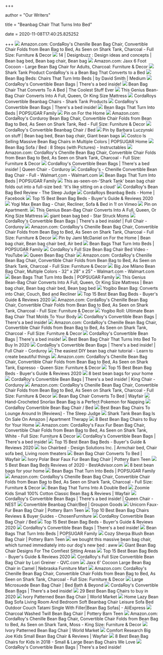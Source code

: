 +++
        
author = "Our Writers"
        
title = "Beanbag Chair That Turns Into Bed"
        
date = 2020-11-08T17:40:25.825252
        
+++
[ ![](https://images-na.ssl-images-amazon.com/images/I/91iiCL4bcQL._AC_SL1500_.jpg)](https://images-na.ssl-images-amazon.com/images/I/91iiCL4bcQL._AC_SL1500_.jpg) Amazon.com: CordaRoy's Chenille Bean Bag Chair, Convertible Chair Folds  from Bean Bag to Bed, As Seen on Shark Tank, Charcoal - Full Size: Furniture  & Decor
[ ![](https://i.pinimg.com/originals/76/b1/2d/76b12d2787c3bcfe4cee3069b187bb36.jpg)](https://i.pinimg.com/originals/76/b1/2d/76b12d2787c3bcfe4cee3069b187bb36.jpg) 14 | Designbuzz : Design ideas and concepts | Bean bag bed, Bean bag chair, Bean  bag
[ ![](https://images-na.ssl-images-amazon.com/images/I/71k6aAbg0oL._AC_SL1000_.jpg)](https://images-na.ssl-images-amazon.com/images/I/71k6aAbg0oL._AC_SL1000_.jpg) Amazon.com: Jaxx 6 Foot Cocoon - Large Bean Bag Chair for Adults, Charcoal:  Furniture & Decor
[ ![](https://hips.hearstapps.com/hmg-prod.s3.amazonaws.com/images/screen-shot-2019-06-12-at-1-38-57-pm-1560361121.png)](https://hips.hearstapps.com/hmg-prod.s3.amazonaws.com/images/screen-shot-2019-06-12-at-1-38-57-pm-1560361121.png) Shark Tank Product CordaRoy's is a Bean Bag That Converts to a Bed
[ ![](https://miro.medium.com/max/816/1*YcADDWENvm0IJ3DZulpuBg.png)](https://miro.medium.com/max/816/1*YcADDWENvm0IJ3DZulpuBg.png) Bean Bag Beds: Chairs That Turn Into Beds | by David Smith | Medium
[ ![](https://cdn.shopify.com/s/files/1/1707/3085/files/pillowpod_collection2_73067693-bfc1-47b0-88ee-37c5aa8a846d_500x.jpg?v=1541021261)](https://cdn.shopify.com/s/files/1/1707/3085/files/pillowpod_collection2_73067693-bfc1-47b0-88ee-37c5aa8a846d_500x.jpg?v=1541021261) CordaRoy's Convertible Bean Bags | There's a bed inside!
[ ![](https://thecooleststuffever.com/sites/default/files/styles/product_main/public/bean_bag_chair_converts_bed2_0.jpg?itok=KowPWD39)](https://thecooleststuffever.com/sites/default/files/styles/product_main/public/bean_bag_chair_converts_bed2_0.jpg?itok=KowPWD39) Bean Bag Chair That Converts To A Bed | The Coolest Stuff Ever
[ ![](https://odditymall.com/includes/content/upload/convertible-bean-bag-bed-76.jpg)](https://odditymall.com/includes/content/upload/convertible-bean-bag-bed-76.jpg) This Genius Bean-Bag Chair Converts Into A Full, Queen, Or King Size  Mattress
[ ![](https://allsharktankproducts.com/wp-content/uploads/2015/02/cordaroys-shark-tank-bean-bag-jump.jpeg)](https://allsharktankproducts.com/wp-content/uploads/2015/02/cordaroys-shark-tank-bean-bag-jump.jpeg) CordaRoys Convertible Beanbag Chairs - Shark Tank Products
[ ![](https://cdn.shopify.com/s/files/1/1707/3085/files/size-compare-6_500x.jpg?v=1532114788)](https://cdn.shopify.com/s/files/1/1707/3085/files/size-compare-6_500x.jpg?v=1532114788) CordaRoy's Convertible Bean Bags | There's a bed inside!
[ ![](https://media1.popsugar-assets.com/files/thumbor/aSTyDHemxlJSRn-T75yv5_Wjk7w/fit-in/1024x1024/filters:format_auto-!!-:strip_icc-!!-/2018/09/21/794/n/24155406/d45c1715411b38be_53061175_Alt03/i/Voila-Magic.jpeg)](https://media1.popsugar-assets.com/files/thumbor/aSTyDHemxlJSRn-T75yv5_Wjk7w/fit-in/1024x1024/filters:format_auto-!!-:strip_icc-!!-/2018/09/21/794/n/24155406/d45c1715411b38be_53061175_Alt03/i/Voila-Magic.jpeg) Bean Bags That Turn Into Beds | POPSUGAR Family
[ ![](https://i.pinimg.com/originals/60/40/a4/6040a4e2c4818e5f8b5242049611a4d1.jpg)](https://i.pinimg.com/originals/60/40/a4/6040a4e2c4818e5f8b5242049611a4d1.jpg) Pin on For the Home
[ ![](https://images-na.ssl-images-amazon.com/images/I/51I00jgsKJL._AC_.jpg)](https://images-na.ssl-images-amazon.com/images/I/51I00jgsKJL._AC_.jpg) Amazon.com: CordaRoy's Corduroy Bean Bag Chair, Convertible Chair Folds  from Bean Bag to Bed, As Seen on Shark Tank, Red - Full Size: Furniture &  Decor
[ ![](https://res.cloudinary.com/mediocre/image/upload/v1498140965/tennppqihlccz9uz958a.png)](https://res.cloudinary.com/mediocre/image/upload/v1498140965/tennppqihlccz9uz958a.png) CordaRoy's Convertible Beanbag Chair / Bed
[ ![](https://i.pinimg.com/originals/0c/47/33/0c4733fb9e3b6b3006874a77f61e8df8.jpg)](https://i.pinimg.com/originals/0c/47/33/0c4733fb9e3b6b3006874a77f61e8df8.jpg) Pin by Barbara Luczynski on stuff | Bean bag bed, Bean bag chair, Giant  bean bags
[ ![](https://media1.popsugar-assets.com/files/thumbor/ASPQl3_iyuHiWm7h9F7yByupD8c/fit-in/2048xorig/filters:format_auto-!!-:strip_icc-!!-/2019/08/27/660/n/44701584/3ae5b8e65d6543579ad310.14173299_/i/bean-bag-chairs-from-costco.jpg)](https://media1.popsugar-assets.com/files/thumbor/ASPQl3_iyuHiWm7h9F7yByupD8c/fit-in/2048xorig/filters:format_auto-!!-:strip_icc-!!-/2019/08/27/660/n/44701584/3ae5b8e65d6543579ad310.14173299_/i/bean-bag-chairs-from-costco.jpg) Costco Is Selling Massive Bean Bag Chairs in Multiple Colors | POPSUGAR Home
[ ![](https://content.instructables.com/ORIG/F8D/1GTO/F3C4XL83/F8D1GTOF3C4XL83.jpg?auto=webp)](https://content.instructables.com/ORIG/F8D/1GTO/F3C4XL83/F8D1GTOF3C4XL83.jpg?auto=webp) Bean Bag Sofa / Bed : 8 Steps (with Pictures) - Instructables
[ ![](https://m.media-amazon.com/images/I/51O+WuKGZ5L._AC_UL400_.jpg)](https://m.media-amazon.com/images/I/51O+WuKGZ5L._AC_UL400_.jpg) Amazon.com: CordaRoy's Chenille Bean Bag Chair, Convertible Chair Folds  from Bean Bag to Bed, As Seen on Shark Tank, Charcoal - Full Size: Furniture  & Decor
[ ![](https://cdn.shopify.com/s/files/1/1707/3085/products/convertible-bean-bag-queen-convertible-bean-bag-corduroy-1.jpg?v=1536608923)](https://cdn.shopify.com/s/files/1/1707/3085/products/convertible-bean-bag-queen-convertible-bean-bag-corduroy-1.jpg?v=1536608923) CordaRoy's Convertible Bean Bags | There's a bed inside! | Queen Chair -  Corduroy
[ ![](https://i5.walmartimages.com/asr/aa483930-070a-4169-b9f5-05bf7dface18_1.8c470e28fd2bede12e3494f39f6534b2.jpeg)](https://i5.walmartimages.com/asr/aa483930-070a-4169-b9f5-05bf7dface18_1.8c470e28fd2bede12e3494f39f6534b2.jpeg) CordaRoy's - Chenille Convertible Bean Bag Chair - Full - Walmart.com -  Walmart.com
[ ![](https://media1.popsugar-assets.com/files/thumbor/Sxd7tJj81eB0Y7iL2LBm4EqxIEE/fit-in/2048xorig/filters:format_auto-!!-:strip_icc-!!-/2018/09/21/794/n/24155406/27507478d4f314c5_53061175_Alt06/i/Here-Look-Exactly-How-Convert.jpeg)](https://media1.popsugar-assets.com/files/thumbor/Sxd7tJj81eB0Y7iL2LBm4EqxIEE/fit-in/2048xorig/filters:format_auto-!!-:strip_icc-!!-/2018/09/21/794/n/24155406/27507478d4f314c5_53061175_Alt06/i/Here-Look-Exactly-How-Convert.jpeg) Bean Bags That Turn Into Beds | POPSUGAR Family
[ ![](https://s.yimg.com/uu/api/res/1.2/6FZ886euGIwpbTsQbQLAKQ--~B/aD01MDA7dz01MDA7c209MTthcHBpZD15dGFjaHlvbg--/https://o.aolcdn.com/images/dar/5845cadfecd996e0372f/03a27c72e38ef852b3aac7ca32e5185ee98a95a7/aHR0cHM6Ly9pdGstYXNzZXRzLm55YzMuZGlnaXRhbG9jZWFuc3BhY2VzLmNvbS8yMDIwLzA1L2NvcmRhcm95LWJlYW4tYmFnLWNoYWlyLmpwZw==)](https://s.yimg.com/uu/api/res/1.2/6FZ886euGIwpbTsQbQLAKQ--~B/aD01MDA7dz01MDA7c209MTthcHBpZD15dGFjaHlvbg--/https://o.aolcdn.com/images/dar/5845cadfecd996e0372f/03a27c72e38ef852b3aac7ca32e5185ee98a95a7/aHR0cHM6Ly9pdGstYXNzZXRzLm55YzMuZGlnaXRhbG9jZWFuc3BhY2VzLmNvbS8yMDIwLzA1L2NvcmRhcm95LWJlYW4tYmFnLWNoYWlyLmpwZw==) This as-seen-on-'Shark Tank' bean bag chair folds out into a full-size bed:  'It's like sitting on a cloud'
[ ![](https://www.thesleepjudge.com/wp-content/uploads/2018/02/Cordaroys-Bean-Bag-1.jpg)](https://www.thesleepjudge.com/wp-content/uploads/2018/02/Cordaroys-Bean-Bag-1.jpg) CordaRoy's Bean Bag Bed Review - The Sleep Judge
[ ![](https://lookaside.fbsbx.com/lookaside/crawler/media/?media_id=1144541735594753)](https://lookaside.fbsbx.com/lookaside/crawler/media/?media_id=1144541735594753) CordaRoys Beanbag Beds - Home | Facebook
[ ![](https://supercomfysleep.com/wp-content/uploads/2020/03/Top-15-Best-Bean-Bag-Beds-Buyers-Guide-Reviews-2020-3.jpg)](https://supercomfysleep.com/wp-content/uploads/2020/03/Top-15-Best-Bean-Bag-Beds-Buyers-Guide-Reviews-2020-3.jpg) Top 15 Best Bean Bag Beds - Buyer's Guide & Reviews 2020
[ ![](https://i.vimeocdn.com/video/474603904_1280x720.jpg)](https://i.vimeocdn.com/video/474603904_1280x720.jpg) Yogi Max Bean Bag - Chair, Recliner, Sofa & Bed in 1! on Vimeo
[ ![](https://i.pinimg.com/originals/d2/0b/bd/d20bbd527720d9babb6a031bf5b9e896.jpg)](https://i.pinimg.com/originals/d2/0b/bd/d20bbd527720d9babb6a031bf5b9e896.jpg) Pin on Apartmentt.
[ ![](https://odditymall.com/includes/content/convertible-bean-bag-chair-converts-from-a-chair-to-a-mattress-bed-og.jpg)](https://odditymall.com/includes/content/convertible-bean-bag-chair-converts-from-a-chair-to-a-mattress-bed-og.jpg) This Genius Bean-Bag Chair Converts Into A Full, Queen, Or King Size  Mattress
[ ![](http://starstruckmoms.com/wp-content/uploads/2017/06/This-Giant-Bean-Bag-Chair-Quickly-Converts-Into-A-Bed.png)](http://starstruckmoms.com/wp-content/uploads/2017/06/This-Giant-Bean-Bag-Chair-Quickly-Converts-Into-A-Bed.png) giant bean bag bed - Star Struck Moms
[ ![](https://cdn.shopify.com/s/files/1/1707/3085/products/convertible-bean-bag-full-convertible-bean-bag-corduroy-1.jpg?v=1538164469)](https://cdn.shopify.com/s/files/1/1707/3085/products/convertible-bean-bag-full-convertible-bean-bag-corduroy-1.jpg?v=1538164469) CordaRoy's Convertible Bean Bags | There's a bed inside! | Full Chair -  Corduroy
[ ![](https://m.media-amazon.com/images/I/716JGErOy8L._AC_SS350_.jpg)](https://m.media-amazon.com/images/I/716JGErOy8L._AC_SS350_.jpg) Amazon.com: CordaRoy's Chenille Bean Bag Chair, Convertible Chair Folds  from Bean Bag to Bed, As Seen on Shark Tank, Charcoal - Full Size: Furniture  & Decor
[ ![](https://i.pinimg.com/originals/1d/b6/fa/1db6fa12f30549a6df7f559f5e2f9185.jpg)](https://i.pinimg.com/originals/1d/b6/fa/1db6fa12f30549a6df7f559f5e2f9185.jpg) Pin by Jami McDaniel on For the Home | Bean bag chair, Bean bag chair bed,  Air bed
[ ![](https://media1.popsugar-assets.com/files/thumbor/iWCObkg9Wq7DWza0X8gnvB_RmPY/fit-in/1024x1024/filters:format_auto-!!-:strip_icc-!!-/2018/10/04/995/n/24155406/addurlNbfGmS/i/Nifty-Bean-Bags-Can-Transform-Beds-Mere-Minutes.jpg)](https://media1.popsugar-assets.com/files/thumbor/iWCObkg9Wq7DWza0X8gnvB_RmPY/fit-in/1024x1024/filters:format_auto-!!-:strip_icc-!!-/2018/10/04/995/n/24155406/addurlNbfGmS/i/Nifty-Bean-Bags-Can-Transform-Beds-Mere-Minutes.jpg) Bean Bags That Turn Into Beds | POPSUGAR Family
[ ![](https://i.ytimg.com/vi/1iyiqnaufMM/maxresdefault.jpg)](https://i.ytimg.com/vi/1iyiqnaufMM/maxresdefault.jpg) CordaRoy's Full Size Bean Bag Chair Bed Video - YouTube
[ ![](https://cdn2.hubspot.net/hub/30211/images/cord%2011.jpg)](https://cdn2.hubspot.net/hub/30211/images/cord%2011.jpg) Queen Bean Bag Chair
[ ![](https://m.media-amazon.com/images/I/41sLYu81QGL.jpg)](https://m.media-amazon.com/images/I/41sLYu81QGL.jpg) Amazon.com: CordaRoy's Chenille Bean Bag Chair, Convertible Chair Folds  from Bean Bag to Bed, As Seen on Shark Tank, Charcoal - Full Size: Furniture  & Decor
[ ![](https://i5.walmartimages.com/asr/7a112091-197a-48d9-9e58-6503ee0041c2_1.ee22dbd743135855c15fa10d50f5ec7a.jpeg)](https://i5.walmartimages.com/asr/7a112091-197a-48d9-9e58-6503ee0041c2_1.ee22dbd743135855c15fa10d50f5ec7a.jpeg) Big Joe Milano Bean Bag Chair, Multiple Colors - 32" x 28" x 25" -  Walmart.com - Walmart.com
[ ![](https://media1.popsugar-assets.com/files/thumbor/OT1TB9akhDl3MkrOUcQSwbXG4lw/fit-in/2048xorig/filters:format_auto-!!-:strip_icc-!!-/2018/09/24/983/n/24155406/c71018a75ba966fae51014.27970456_/i/Bean-Bags-Turn-Beds.jpg)](https://media1.popsugar-assets.com/files/thumbor/OT1TB9akhDl3MkrOUcQSwbXG4lw/fit-in/2048xorig/filters:format_auto-!!-:strip_icc-!!-/2018/09/24/983/n/24155406/c71018a75ba966fae51014.27970456_/i/Bean-Bags-Turn-Beds.jpg) Bean Bags That Turn Into Beds | POPSUGAR Family
[ ![](https://i.pinimg.com/originals/f1/f6/1d/f1f61dd957cc7354256e0f191b49f712.jpg)](https://i.pinimg.com/originals/f1/f6/1d/f1f61dd957cc7354256e0f191b49f712.jpg) This Genius Bean-Bag Chair Converts Into A Full, Queen, Or King Size  Mattress | Bean bag chair, Bean bag chair bed, Bean bag bed
[ ![](https://impressivethingspage.com/wp-content/uploads/2018/02/Yogibo-Bean-Bags.jpg)](https://impressivethingspage.com/wp-content/uploads/2018/02/Yogibo-Bean-Bags.jpg) Yogibo Bean Bag: Converts into Chair, Couch, Bed and Recliner
[ ![](https://supercomfysleep.com/wp-content/uploads/2020/03/Top-15-Best-Bean-Bag-Beds-Buyers-Guide-Reviews-2020-1.jpg)](https://supercomfysleep.com/wp-content/uploads/2020/03/Top-15-Best-Bean-Bag-Beds-Buyers-Guide-Reviews-2020-1.jpg) Top 15 Best Bean Bag Beds - Buyer's Guide & Reviews 2020
[ ![](https://m.media-amazon.com/images/I/91WH58JbP5L._AC_UL400_.jpg)](https://m.media-amazon.com/images/I/91WH58JbP5L._AC_UL400_.jpg) Amazon.com: CordaRoy's Chenille Bean Bag Chair, Convertible Chair Folds  from Bean Bag to Bed, As Seen on Shark Tank, Charcoal - Full Size: Furniture  & Decor
[ ![](https://odditymall.com/includes/content/yogibo-ultimate-bean-bag-chair-that-molds-to-your-body-0.jpg)](https://odditymall.com/includes/content/yogibo-ultimate-bean-bag-chair-that-molds-to-your-body-0.jpg) Yogibo Roll: Ultimate Bean Bag Chair That Molds To Your Body
[ ![](https://cdn.stamped.io/uploads/photos/thumb/108753_11049227732_fca6f655_a498_432b_8cc6_bde4dda20b9f.jpg)](https://cdn.stamped.io/uploads/photos/thumb/108753_11049227732_fca6f655_a498_432b_8cc6_bde4dda20b9f.jpg) CordaRoy's Convertible Bean Bags | There's a bed inside!
[ ![](https://m.media-amazon.com/images/I/813oDMbks3L._AC_UL400_.jpg)](https://m.media-amazon.com/images/I/813oDMbks3L._AC_UL400_.jpg) Amazon.com: CordaRoy's Chenille Bean Bag Chair, Convertible Chair Folds  from Bean Bag to Bed, As Seen on Shark Tank, Charcoal - Full Size: Furniture  & Decor
[ ![](https://cdn.stamped.io/uploads/photos/thumb/108753_2457848381500_88273713_5ac1_4dab_994f_8d99919be4fd.jpg)](https://cdn.stamped.io/uploads/photos/thumb/108753_2457848381500_88273713_5ac1_4dab_994f_8d99919be4fd.jpg) CordaRoy's Convertible Bean Bags | There's a bed inside!
[ ![](https://techshiner.com/wp-content/uploads/2020/02/CordaRoy-Bean-Bag-Chair-Turn-to-Bed.jpg)](https://techshiner.com/wp-content/uploads/2020/02/CordaRoy-Bean-Bag-Chair-Turn-to-Bed.jpg) Best Bean Bag Chair That Turns Into Bed To Buy In 2020
[ ![](https://cdn.shopify.com/s/files/1/1707/3085/products/convertible-bean-bag-full-convertible-bean-bag-corduroy-4.jpg?v=1538164469)](https://cdn.shopify.com/s/files/1/1707/3085/products/convertible-bean-bag-full-convertible-bean-bag-corduroy-4.jpg?v=1538164469) CordaRoy's Convertible Bean Bags | There's a bed inside! | Full Chair -  Corduroy
[ ![](https://hungaricanjourney.com/wp-content/uploads/2019/01/convertible-bean-bag-DIY.jpg)](https://hungaricanjourney.com/wp-content/uploads/2019/01/convertible-bean-bag-DIY.jpg) The easiest DIY bean bag chair tutorial - Learn to create beautiful things
[ ![](https://m.media-amazon.com/images/I/41YNJB9etFL._AC_UL400_.jpg)](https://m.media-amazon.com/images/I/41YNJB9etFL._AC_UL400_.jpg) Amazon.com: CordaRoy's Chenille Bean Bag Chair, Convertible Chair Folds  from Bean Bag to Bed, As Seen on Shark Tank, Espresso - Queen Size:  Furniture & Decor
[ ![](https://supercomfysleep.com/wp-content/uploads/2020/03/Top-15-Best-Bean-Bag-Beds-Buyers-Guide-Reviews-2020-4.jpg)](https://supercomfysleep.com/wp-content/uploads/2020/03/Top-15-Best-Bean-Bag-Beds-Buyers-Guide-Reviews-2020-4.jpg) Top 15 Best Bean Bag Beds - Buyer's Guide & Reviews 2020
[ ![](https://thelistwire.usatoday.com/wp-content/uploads/sites/99/2020/09/Cordaroys-Product-Image.png)](https://thelistwire.usatoday.com/wp-content/uploads/sites/99/2020/09/Cordaroys-Product-Image.png) 8 best bean bags for your home
[ ![](https://cdn.shopify.com/s/files/1/1707/3085/products/convertible-bean-bag-king-convertible-bean-bag-corduroy-7.jpg?v=1570133013)](https://cdn.shopify.com/s/files/1/1707/3085/products/convertible-bean-bag-king-convertible-bean-bag-corduroy-7.jpg?v=1570133013) CordaRoy's Convertible Bean Bags | There's a bed inside! | King Chair -  Corduroy
[ ![](https://m.media-amazon.com/images/I/81OLZmf0pOL._AC_UL400_.jpg)](https://m.media-amazon.com/images/I/81OLZmf0pOL._AC_UL400_.jpg) Amazon.com: CordaRoy's Chenille Bean Bag Chair, Convertible Chair Folds  from Bean Bag to Bed, As Seen on Shark Tank, Charcoal - Full Size: Furniture  & Decor
[ ![](https://secure.img1-fg.wfcdn.com/im/25807862/resize-h310-w310%5Ecompr-r85/3113/31139893/big-joe-medium-bean-bag-chair.jpg)](https://secure.img1-fg.wfcdn.com/im/25807862/resize-h310-w310%5Ecompr-r85/3113/31139893/big-joe-medium-bean-bag-chair.jpg) Bean Bag Chair Converts To Bed | Wayfair
[ ![](https://mymodernmet.com/wp/wp-content/uploads/2019/12/crocheted-snorlax-1.jpg)](https://mymodernmet.com/wp/wp-content/uploads/2019/12/crocheted-snorlax-1.jpg) Hand-Crocheted Snorlax Bean Bag is a Perfect Pokemon for Napping
[ ![](https://www.thegreenhead.com/imgs/cordaroy-convertible-bean-bag-chair-bed-12.jpg)](https://www.thegreenhead.com/imgs/cordaroy-convertible-bean-bag-chair-bed-12.jpg) CordaRoy Convertible Bean Bag Chair / Bed
[ ![](https://www.thesleepjudge.com/wp-content/uploads/2018/02/couple-in-the-bean-bag-chair.jpg)](https://www.thesleepjudge.com/wp-content/uploads/2018/02/couple-in-the-bean-bag-chair.jpg) Best Bean Bag Chairs To Lounge Around In [Reviews] - The Sleep Judge
[ ![](https://cdn.apartmenttherapy.info/image/upload/f_jpg,q_auto:eco,c_fill,g_auto,w_1500,ar_1:1/at%2Fcordaroyschair)](https://cdn.apartmenttherapy.info/image/upload/f_jpg,q_auto:eco,c_fill,g_auto,w_1500,ar_1:1/at%2Fcordaroyschair) Shark Tank Bean Bag Is On Sale On Amazon | Apartment Therapy
[ ![](https://hips.hearstapps.com/hmg-prod.s3.amazonaws.com/images/best-beanbag-chairs-1564173831.png)](https://hips.hearstapps.com/hmg-prod.s3.amazonaws.com/images/best-beanbag-chairs-1564173831.png) 8 Best Bean Bag Chairs to Buy for Your Home
[ ![](https://images-na.ssl-images-amazon.com/images/I/816bG0ZcwsL._AC_SL1500_.jpg)](https://images-na.ssl-images-amazon.com/images/I/816bG0ZcwsL._AC_SL1500_.jpg) Amazon.com: CordaRoy's Faux Fur Bean Bag Chair, Convertible Chair Folds  from Bean Bag to Bed, As Seen on Shark Tank, White - Full Size: Furniture &  Decor
[ ![](https://cdn.stamped.io/uploads/photos/thumb/108753_147275251732_557141f9_b375_4e06_a89b_00f5377fe0cc.jpeg)](https://cdn.stamped.io/uploads/photos/thumb/108753_147275251732_557141f9_b375_4e06_a89b_00f5377fe0cc.jpeg) CordaRoy's Convertible Bean Bags | There's a bed inside!
[ ![](https://supercomfysleep.com/wp-content/uploads/2020/03/Lumaland-6-Foot-Bean-Bag-Chair.jpg)](https://supercomfysleep.com/wp-content/uploads/2020/03/Lumaland-6-Foot-Bean-Bag-Chair.jpg) Top 15 Best Bean Bag Beds - Buyer's Guide & Reviews 2020
[ ![](https://i.pinimg.com/originals/12/7f/28/127f285f3102432fd0e9a20e929298ad.jpg)](https://i.pinimg.com/originals/12/7f/28/127f285f3102432fd0e9a20e929298ad.jpg) Iso Chairbed - Design Solutions Inc. | Armchair bed, Chair sofa bed, Living  room theaters
[ ![](https://secure.img1-fg.wfcdn.com/im/89396613/resize-h600-w600%5Ecompr-r85/1298/129826033/Big+Joe+Standard+Bean+Bag+Chair+%26+Lounger.jpg)](https://secure.img1-fg.wfcdn.com/im/89396613/resize-h600-w600%5Ecompr-r85/1298/129826033/Big+Joe+Standard+Bean+Bag+Chair+%26+Lounger.jpg) Bean Bag Chair Converts To Bed | Wayfair
[ ![](https://www.pbteen.com/ptimgs/rk/images/dp/wcm/202014/0269/ivory-polar-bear-faux-fur-bean-bag-chair-c.jpg)](https://www.pbteen.com/ptimgs/rk/images/dp/wcm/202014/0269/ivory-polar-bear-faux-fur-bean-bag-chair-c.jpg) Ivory Polar Bear Faux Fur Bean Bag Chair | Pottery Barn Teen
[ ![](https://cdn.bestadvisor.com/reviews/ca/5d/ca5d35dea6c768e5260a95eb71cca1c9.jpg)](https://cdn.bestadvisor.com/reviews/ca/5d/ca5d35dea6c768e5260a95eb71cca1c9.jpg) 5 Best Bean Bag Beds Reviews of 2020 - BestAdvisor.com
[ ![](https://thelistwire.usatoday.com/wp-content/uploads/sites/99/2020/09/Big-Joe-Product-Image.png)](https://thelistwire.usatoday.com/wp-content/uploads/sites/99/2020/09/Big-Joe-Product-Image.png) 8 best bean bags for your home
[ ![](https://media1.popsugar-assets.com/files/thumbor/29iRmPoNeoalEfKZppTXy8mfhvQ/fit-in/2048xorig/filters:format_auto-!!-:strip_icc-!!-/2018/09/24/944/n/24155406/3f88ed6425c50795_convertible-bean-bag-full-convertible-bean-bag-corduroy-6/i/Full.jpg)](https://media1.popsugar-assets.com/files/thumbor/29iRmPoNeoalEfKZppTXy8mfhvQ/fit-in/2048xorig/filters:format_auto-!!-:strip_icc-!!-/2018/09/24/944/n/24155406/3f88ed6425c50795_convertible-bean-bag-full-convertible-bean-bag-corduroy-6/i/Full.jpg) Bean Bags That Turn Into Beds | POPSUGAR Family
[ ![](https://m.media-amazon.com/images/I/81OT5o2LuaL._AC_UL400_.jpg)](https://m.media-amazon.com/images/I/81OT5o2LuaL._AC_UL400_.jpg) Amazon.com: CordaRoy's Chenille Bean Bag Chair, Convertible Chair Folds  from Bean Bag to Bed, As Seen on Shark Tank, Charcoal - Full Size: Furniture  & Decor
[ ![](http://www.bigbeanbags.co.uk/Bed-Bean-Bag.jpg)](http://www.bigbeanbags.co.uk/Bed-Bean-Bag.jpg) Bean Bag That Turns Into A Double Bed
[ ![](https://secure.img1-fg.wfcdn.com/im/13430368/compr-r85/4093/40931474/small-100-cotton-classic-bean-bag.jpg)](https://secure.img1-fg.wfcdn.com/im/13430368/compr-r85/4093/40931474/small-100-cotton-classic-bean-bag.jpg) Zoomie Kids Small 100% Cotton Classic Bean Bag & Reviews | Wayfair
[ ![](https://cdn.shopify.com/s/files/1/1707/3085/products/QC-NEST-BL__001.jpg?v=1602171988)](https://cdn.shopify.com/s/files/1/1707/3085/products/QC-NEST-BL__001.jpg?v=1602171988) CordaRoy's Convertible Bean Bags | There's a bed inside! | Queen Chair -  NEST
[ ![](https://img.grouponcdn.com/deal/4Wb3b14kUFRddze2qQRAe7YWke1s/4W-2048x1229/v1/sc600x600.jpg)](https://img.grouponcdn.com/deal/4Wb3b14kUFRddze2qQRAe7YWke1s/4W-2048x1229/v1/sc600x600.jpg) Convertible Beanbag Chair/Bed | Groupon Goods
[ ![](https://assets.ptimgs.com/ptimgs/ab/images/dp/wcm/202036/0025/unicorn-faux-fur-bean-bag-chair-c.jpg)](https://assets.ptimgs.com/ptimgs/ab/images/dp/wcm/202036/0025/unicorn-faux-fur-bean-bag-chair-c.jpg) Unicorn Faux-Fur Bean Bag Chair | Pottery Barn Teen
[ ![](https://chosenfurniture.com/wp-content/uploads/2020/02/bean-bag-chairs-teenagers.jpg)](https://chosenfurniture.com/wp-content/uploads/2020/02/bean-bag-chairs-teenagers.jpg) Top 10 Best Bean Bag Chairs Reviews & Buyer Guides - ChosenFurniture
[ ![](https://www.thegreenhead.com/imgs/cordaroy-convertible-bean-bag-chair-bed-9.jpg)](https://www.thegreenhead.com/imgs/cordaroy-convertible-bean-bag-chair-bed-9.jpg) CordaRoy Convertible Bean Bag Chair / Bed
[ ![](https://supercomfysleep.com/wp-content/uploads/2020/03/Cozy-Sack-6-Foot-Bean-Bag-Chair.jpg)](https://supercomfysleep.com/wp-content/uploads/2020/03/Cozy-Sack-6-Foot-Bean-Bag-Chair.jpg) Top 15 Best Bean Bag Beds - Buyer's Guide & Reviews 2020
[ ![](https://cdn.shopify.com/s/files/1/1707/3085/files/nest-nav-menu_500x.jpg?v=1581455125)](https://cdn.shopify.com/s/files/1/1707/3085/files/nest-nav-menu_500x.jpg?v=1581455125) CordaRoy's Convertible Bean Bags | There's a bed inside!
[ ![](https://media1.popsugar-assets.com/files/thumbor/JnlBsZ7qh03NShD-23UN0tiNLPQ/fit-in/2048xorig/filters:format_auto-!!-:strip_icc-!!-/2018/09/24/944/n/24155406/3b7ccf38902ed8c4_convertible-bean-bag-youth-convertible-bean-bag-micro-fur-6/i/Come-Various-Sizes-Ranging-From-Youth.jpg)](https://media1.popsugar-assets.com/files/thumbor/JnlBsZ7qh03NShD-23UN0tiNLPQ/fit-in/2048xorig/filters:format_auto-!!-:strip_icc-!!-/2018/09/24/944/n/24155406/3b7ccf38902ed8c4_convertible-bean-bag-youth-convertible-bean-bag-micro-fur-6/i/Come-Various-Sizes-Ranging-From-Youth.jpg) Bean Bags That Turn Into Beds | POPSUGAR Family
[ ![](https://assets.ptimgs.com/ptimgs/rk/images/dp/wcm/202040/0010/cozy-sherpa-blush-bean-bag-chair-c.jpg)](https://assets.ptimgs.com/ptimgs/rk/images/dp/wcm/202040/0010/cozy-sherpa-blush-bean-bag-chair-c.jpg) Cozy Sherpa Blush Bean Bag Chair | Pottery Barn Teen
[ ![](https://i.redd.it/z3jf8zisd5c11.jpg)](https://i.redd.it/z3jf8zisd5c11.jpg) we bought this massive bean bag chair, which turned immediately into our  dog's new bed : aww
[ ![](https://cdn.homedit.com/wp-content/uploads/2020/05/Sofa-Saxx-7.5%E2%80%99-Bean-Bag.jpg)](https://cdn.homedit.com/wp-content/uploads/2020/05/Sofa-Saxx-7.5%E2%80%99-Bean-Bag.jpg) Giant Bean Bag Chair Designs For The Comfiest Sitting Areas
[ ![](https://supercomfysleep.com/wp-content/uploads/2020/03/Sofa-Sack-Bean-Bag-Sofa.jpg)](https://supercomfysleep.com/wp-content/uploads/2020/03/Sofa-Sack-Bean-Bag-Sofa.jpg) Top 15 Best Bean Bag Beds - Buyer's Guide & Reviews 2020
[ ![](https://qvc.scene7.com/is/image/QVC/h/34/h212634.003)](https://qvc.scene7.com/is/image/QVC/h/34/h212634.003) CordaRoy's Full Size Convertible Bean Bag Chair by Lori Greiner - QVC.com
[ ![](https://www.nfm.com/productimages/30955215/1/L)](https://www.nfm.com/productimages/30955215/1/L) Jaxx 6' Cocoon Large Bean Bag Chair in Camel | Nebraska Furniture Mart
[ ![](https://m.media-amazon.com/images/S/aplus-media/vc/9fa2c1cd-fda5-41db-98fa-2573e98f58ca.__CR0,0,970,300_PT0_SX970_V1___.jpg)](https://m.media-amazon.com/images/S/aplus-media/vc/9fa2c1cd-fda5-41db-98fa-2573e98f58ca.__CR0,0,970,300_PT0_SX970_V1___.jpg) Amazon.com: CordaRoy's Chenille Bean Bag Chair, Convertible Chair Folds  from Bean Bag to Bed, As Seen on Shark Tank, Charcoal - Full Size: Furniture  & Decor
[ ![](https://b3h2.scene7.com/is/image/BedBathandBeyond/92975047188365p?$690$&wid=690&hei=690)](https://b3h2.scene7.com/is/image/BedBathandBeyond/92975047188365p?$690$&wid=690&hei=690) Large Microsuede Bean Bag Chair | Bed Bath & Beyond
[ ![](https://cdn.shopify.com/s/files/1/1707/3085/files/size-compare-5_500x.jpg?v=1532110592)](https://cdn.shopify.com/s/files/1/1707/3085/files/size-compare-5_500x.jpg?v=1532110592) CordaRoy's Convertible Bean Bags | There's a bed inside!
[ ![](https://homebnc.com/homeimg/2019/06/bean-bag-chair-ideas-featured-homebnc.jpg)](https://homebnc.com/homeimg/2019/06/bean-bag-chair-ideas-featured-homebnc.jpg) 29 Best Bean Bag Chairs to buy in 2020
[ ![](https://ii3.worldmarket.com/fcgi-bin/iipsrv.fcgi?FIF=/images/worldmarket/source/79717_XXX_v1.tif&wid=480&cvt=jpeg)](https://ii3.worldmarket.com/fcgi-bin/iipsrv.fcgi?FIF=/images/worldmarket/source/79717_XXX_v1.tif&wid=480&cvt=jpeg) Ivory Patterned Bean Bag Chair | World Market
[ ![](https://ae01.alicdn.com/kf/HTB15wuCdjfguuRjSszcq6zb7FXau/Home-Lazy-Bean-Bag-Sofa-Living-Room-And-Bedroom-Soft-Beanbag-Chair-Leisure-Sofa-Bed-Outdoor.jpg)](https://ae01.alicdn.com/kf/HTB15wuCdjfguuRjSszcq6zb7FXau/Home-Lazy-Bean-Bag-Sofa-Living-Room-And-Bedroom-Soft-Beanbag-Chair-Leisure-Sofa-Bed-Outdoor.jpg) Home Lazy Bean Bag Sofa Living Room And Bedroom Soft Beanbag Chair Leisure  Sofa Bed Outdoor Couch Tatami Single With Filler|Bean Bag Sofas| -  AliExpress
[ ![](https://assets.ptimgs.com/ptimgs/ab/images/dp/wcm/202043/0005/charcoal-washed-twill-bean-bag-chair-c.jpg)](https://assets.ptimgs.com/ptimgs/ab/images/dp/wcm/202043/0005/charcoal-washed-twill-bean-bag-chair-c.jpg) Charcoal Washed Twill Bean Bag Chair | Pottery Barn Teen
[ ![](https://images-na.ssl-images-amazon.com/images/I/91hsgZv6xFL._AC_SX679_.jpg)](https://images-na.ssl-images-amazon.com/images/I/91hsgZv6xFL._AC_SX679_.jpg) Amazon.com: CordaRoy's Chenille Bean Bag Chair, Convertible Chair Folds  from Bean Bag to Bed, As Seen on Shark Tank, Moss - King Size: Furniture &  Decor
[ ![](https://ii2.worldmarket.com/fcgi-bin/iipsrv.fcgi?FIF=/images/worldmarket/source/79717_XXX_v1.tif&qlt=50&wid=650&cvt=jpeg)](https://ii2.worldmarket.com/fcgi-bin/iipsrv.fcgi?FIF=/images/worldmarket/source/79717_XXX_v1.tif&qlt=50&wid=650&cvt=jpeg) Ivory Patterned Bean Bag Chair | World Market
[ ![](https://secure.img1-fg.wfcdn.com/im/84778666/compr-r85/1774/17747026/big-joe-kids-small-bean-bag-chair.jpg)](https://secure.img1-fg.wfcdn.com/im/84778666/compr-r85/1774/17747026/big-joe-kids-small-bean-bag-chair.jpg) Comfort Research Big Joe Kids Small Bean Bag Chair & Reviews | Wayfair
[ ![](https://hips.hearstapps.com/bpc.h-cdn.co/assets/17/27/1499447506-bean-bag-chairs.jpg)](https://hips.hearstapps.com/bpc.h-cdn.co/assets/17/27/1499447506-bean-bag-chairs.jpg) 8 Best Bean Bag Chairs for Kids in 2018 - Small & Large Bean Bag Chairs We  Love
[ ![](https://cdn.shopify.com/s/files/1/1707/3085/files/size-compare-1_500x.jpg?v=1532110596)](https://cdn.shopify.com/s/files/1/1707/3085/files/size-compare-1_500x.jpg?v=1532110596) CordaRoy's Convertible Bean Bags | There's a bed inside!
